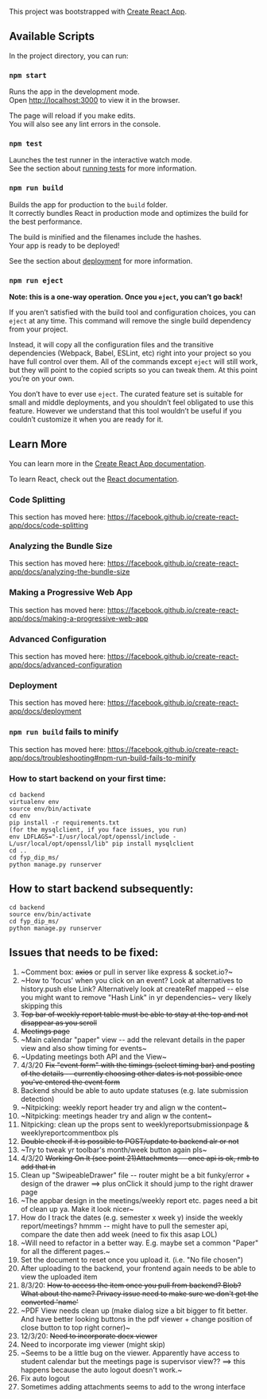 This project was bootstrapped with [Create React App](https://github.com/facebook/create-react-app).

## Available Scripts

In the project directory, you can run:

### `npm start`

Runs the app in the development mode.<br />
Open [http://localhost:3000](http://localhost:3000) to view it in the browser.

The page will reload if you make edits.<br />
You will also see any lint errors in the console.

### `npm test`

Launches the test runner in the interactive watch mode.<br />
See the section about [running tests](https://facebook.github.io/create-react-app/docs/running-tests) for more information.

### `npm run build`

Builds the app for production to the `build` folder.<br />
It correctly bundles React in production mode and optimizes the build for the best performance.

The build is minified and the filenames include the hashes.<br />
Your app is ready to be deployed!

See the section about [deployment](https://facebook.github.io/create-react-app/docs/deployment) for more information.

### `npm run eject`

**Note: this is a one-way operation. Once you `eject`, you can’t go back!**

If you aren’t satisfied with the build tool and configuration choices, you can `eject` at any time. This command will remove the single build dependency from your project.

Instead, it will copy all the configuration files and the transitive dependencies (Webpack, Babel, ESLint, etc) right into your project so you have full control over them. All of the commands except `eject` will still work, but they will point to the copied scripts so you can tweak them. At this point you’re on your own.

You don’t have to ever use `eject`. The curated feature set is suitable for small and middle deployments, and you shouldn’t feel obligated to use this feature. However we understand that this tool wouldn’t be useful if you couldn’t customize it when you are ready for it.

## Learn More

You can learn more in the [Create React App documentation](https://facebook.github.io/create-react-app/docs/getting-started).

To learn React, check out the [React documentation](https://reactjs.org/).

### Code Splitting

This section has moved here: https://facebook.github.io/create-react-app/docs/code-splitting

### Analyzing the Bundle Size

This section has moved here: https://facebook.github.io/create-react-app/docs/analyzing-the-bundle-size

### Making a Progressive Web App

This section has moved here: https://facebook.github.io/create-react-app/docs/making-a-progressive-web-app

### Advanced Configuration

This section has moved here: https://facebook.github.io/create-react-app/docs/advanced-configuration

### Deployment

This section has moved here: https://facebook.github.io/create-react-app/docs/deployment

### `npm run build` fails to minify

This section has moved here: https://facebook.github.io/create-react-app/docs/troubleshooting#npm-run-build-fails-to-minify


### How to start backend on your first time:
```
cd backend
virtualenv env
source env/bin/activate
cd env
pip install -r requirements.txt
(for the mysqlclient, if you face issues, you run) 
env LDFLAGS="-I/usr/local/opt/openssl/include -L/usr/local/opt/openssl/lib" pip install mysqlclient
cd ..
cd fyp_dip_ms/
python manage.py runserver
```

## How to start backend subsequently:
```
cd backend
source env/bin/activate
cd fyp_dip_ms/
python manage.py runserver
```

## Issues that needs to be fixed:
1. ~Comment box: ~~axios~~ or pull in server like express & socket.io?~
2. ~How to 'focus' when you click on an event? Look at alternatives to history.push else Link? Alternatively look at createRef mapped -- else you might want to remove "Hash Link" in yr dependencies~ very likely skipping this
3. ~~Top bar of weekly report table must be able to stay at the top and not disappear as you scroll~~
4. ~~Meetings page~~
5. ~Main calendar "paper" view -- add the relevant details in the paper view and also show timing for events~
6. ~Updating meetings both API and the View~
7. 4/3/20 ~~Fix "event form" with the timings (select timing bar) and posting of the details -- currently choosing other dates is not possible once you've entered the event form~~
8. Backend should be able to auto update statuses (e.g. late submission detection)
9. ~Nitpicking: weekly report header try and align w the content~
10. ~Nitpicking: meetings header try and align w the content~
11. Nitpicking: clean up the props sent to weeklyreportsubmissionpage & weeklyreportcommentbox pls
12. ~~Double check if it is possible to POST/update to backend alr or not~~
13. ~Try to tweak yr toolbar's month/week button again pls~
14. 4/3/20  ~~Working On It (see point 21)Attachments -- once api is ok, rmb to add that in~~
15. Clean up "SwipeableDrawer" file -- router might be a bit funky/error + design of the drawer  ==> plus onClick it should jump to the right drawer page
16. ~The appbar design in the meetings/weekly report etc. pages need a bit of clean up ya. Make it look nicer~
17. How do I track the dates (e.g. semester x week y) inside the weekly report/meetings? hmmm -- might have to pull the semester api, compare the date then add week (need to fix this asap LOL)
18. ~Will need to refactor in a better way. E.g. maybe set a common "Paper" for all the different pages.~
19. Set the document to reset once you upload it. (i.e. "No file chosen")
20. After uploading to the backend, your frontend again needs to be able to view the uploaded item
21. 8/3/20: ~~How to access the item once you pull from backend? Blob? What about the name? Privacy issue need to make sure we don't get the converted 'name'~~
22. ~PDF View needs clean up (make dialog size a bit bigger to fit better. And have better looking buttons in the pdf viewer + change position of close button to top right corner)~
23. 12/3/20: ~~Need to incorporate docx viewer~~
24. Need to incorporate img viewer (might skip)
25. ~Seems to be a little bug on the viewer. Apparently have access to student calendar but the meetings page is supervisor view?? ==> this happens because the auto logout doesn't work.~
26. Fix auto logout
27. Sometimes adding attachments seems to add to the wrong interface